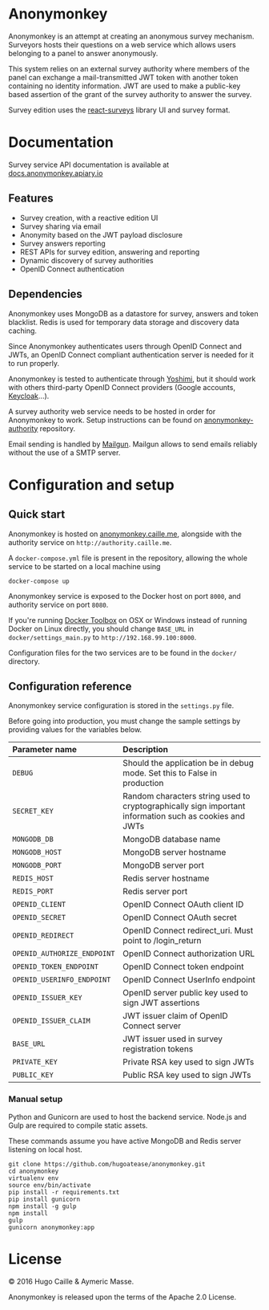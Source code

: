 # Anonymonkey

Anonymonkey is an attempt at creating an anonymous survey mechanism.
Surveyors hosts their questions on a web service which allows users belonging
to a panel to answer anonymously.

This system relies on an external survey authority where members of the panel
can exchange a mail-transmitted JWT token with another token containing no
identity information. JWT are used to make a public-key based assertion
of the grant of the survey authority to answer the survey.

Survey edition uses the [react-surveys](https://github.com/hugoatease/react-surveys)
library UI and survey format.

Documentation
==============
Survey service API documentation is available at [docs.anonymonkey.apiary.io](http://docs.anonymonkey.apiary.io/)

Features
---------
- Survey creation, with a reactive edition UI
- Survey sharing via email
- Anonymity based on the JWT payload disclosure
- Survey answers reporting
- REST APIs for survey edition, answering and reporting
- Dynamic discovery of survey authorities
- OpenID Connect authentication

Dependencies
------------
Anonymonkey uses MongoDB as a datastore for survey, answers and token blacklist.
Redis is used for temporary data storage and discovery data caching.

Since Anonymonkey authenticates users through OpenID Connect and JWTs, an OpenID
Connect compliant authentication server is needed for it to run properly.

Anonymonkey is tested to authenticate through [Yoshimi](https://github.com/hugoatease/yoshimi),
but it should work with others third-party OpenID Connect providers (Google
accounts, [Keycloak](http://keycloak.jboss.org)...).

A survey authority web service needs to be hosted in order for Anonymonkey
to work. Setup instructions can be found on
[anonymonkey-authority](https://github.com/hugoatease/anonymonkey-authority)
repository.

Email sending is handled by [Mailgun](http://www.mailgun.com/). Mailgun allows to send emails reliably without the use of a SMTP server.

Configuration and setup
============
## Quick start

Anonymonkey is hosted on [anonymonkey.caille.me](http://anonymonkey.caille.me),
alongside with the authority service on `http://authority.caille.me`.

A `docker-compose.yml` file is present in the repository, allowing the
whole service to be started on a local machine using

    docker-compose up

Anonymonkey service is exposed to the Docker host on port `8000`, and
authority service on port `8080`.

If you're running [Docker Toolbox](https://www.docker.com/products/docker-toolbox)
on OSX or Windows instead of running Docker on Linux directly, you should
change `BASE_URL` in `docker/settings_main.py` to `http://192.168.99.100:8000`.

Configuration files for the two services are to be found in the `docker/`
directory.

## Configuration reference
Anonymonkey service configuration is stored in the `settings.py` file.

Before going into production, you must change the sample settings by
providing values for the variables below.

| Parameter name                    | Description                |
|:----------------------------------|:---------------------------|
| `DEBUG`                           | Should the application be in debug mode. Set this to False in production |
| `SECRET_KEY`                      | Random characters string used to cryptographically sign important information such as cookies and JWTs |
| `MONGODB_DB`                      | MongoDB database name |
| `MONGODB_HOST` | MongoDB server hostname |
| `MONGODB_PORT` | MongoDB server port |
| `REDIS_HOST` | Redis server hostname |
| `REDIS_PORT` | Redis server port |
| `OPENID_CLIENT`                       | OpenID Connect OAuth client ID |
| `OPENID_SECRET`                   | OpenID Connect OAuth secret |
| `OPENID_REDIRECT`                    | OpenID Connect redirect_uri. Must point to /login_return |
| `OPENID_AUTHORIZE_ENDPOINT` | OpenID Connect authorization URL |
| `OPENID_TOKEN_ENDPOINT` | OpenID Connect token endpoint |
| `OPENID_USERINFO_ENDPOINT` | OpenID Connect UserInfo endpoint |
| `OPENID_ISSUER_KEY` | OpenID server public key used to sign JWT assertions |
| `OPENID_ISSUER_CLAIM` | JWT issuer claim of OpenID Connect server |
| `BASE_URL` | JWT issuer used in survey registration tokens |
| `PRIVATE_KEY` | Private RSA key used to sign JWTs |
| `PUBLIC_KEY` | Public RSA key used to sign JWTs |

### Manual setup
Python and Gunicorn are used to host the backend service. Node.js and Gulp are
required to compile static assets.

These commands assume you have active MongoDB and Redis server listening on
local host.

    git clone https://github.com/hugoatease/anonymonkey.git
    cd anonymonkey
    virtualenv env
    source env/bin/activate
    pip install -r requirements.txt
    pip install gunicorn
    npm install -g gulp
    npm install
    gulp
    gunicorn anonymonkey:app

License
============
© 2016 Hugo Caille & Aymeric Masse.

Anonymonkey is released upon the terms of the Apache 2.0 License.
